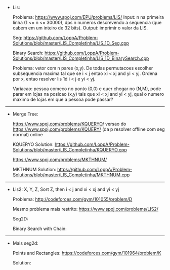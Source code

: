 - Lis:

    Problema: https://www.spoj.com/EPU/problems/LIS/  Input: n na primeira linha (1 <= n <= 30000), dps n numeros descrevendo a sequencia (que cabem em um inteiro de 32 bits). Output: imprimir o valor da LIS.

    Seg: https://github.com/LoppA/Problem-Solutions/blob/master/LIS_Completinha/LIS_1D_Seg.cpp

    Binary Search: https://github.com/LoppA/Problem-Solutions/blob/master/LIS_Completinha/LIS_1D_BinarySearch.cpp
    
    Problema: vetor com n pares (x,y). De todas permutacoes escolher subsequencia maxima tal que se i < j entao xi < xj and yi < yj. Ordena por x, entao resolver lis 1d i < j e yi < yj. 
    
    Variacao: pessoa comeco no ponto (0,0) e quer chegar no (N,M), pode parar em lojas na posicao (x,y) tais que xi < xj and yi < yj, qual o numero maximo de lojas em que a pessoa pode passar?

--------------------

- Merge Tree:

    https://www.spoj.com/problems/KQUERYO/       versao do https://www.spoj.com/problems/KQUERY/ (da p resolver offline com seg normal) online

    KQUERYO Solution: https://github.com/LoppA/Problem-Solutions/blob/master/LIS_Completinha/KQUERYO.cpp
    
    https://www.spoj.com/problems/MKTHNUM/

    MKTHNUM Solution: https://github.com/LoppA/Problem-Solutions/blob/master/LIS_Completinha/MKTHNUM.cpp

--------------------

- Lis2:
    X, Y, Z, Sort Z, then i < j and xi < xj and yi < yj

    Problema: http://codeforces.com/gym/101055/problem/D

    Mesmo problema mais restrito: https://www.spoj.com/problems/LIS2/
    
    Seg2D: 

    Binary Search with Chain: 

--------------------

- Mais seg2d: 

    Points and Rectangles: https://codeforces.com/gym/101964/problem/K

    Solution:
